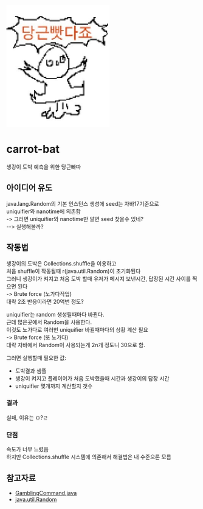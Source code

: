 ![img.png](img.png)
# carrot-bat
생강이 도박 예측을 위한 당근빠따

## 아이디어 유도
java.lang.Random의 기본 인스턴스 생성에 seed는 자바17기준으로  
uniquifier와 nanotime에 의존함  
-> 그러면 uniquifier와 nanotime만 알면 seed 찾을수 있네?  
--> 실행해볼까?

## 작동법
생강이의 도박은 Collections.shuffle을 이용하고  
처음 shuffle이 작동될때 r(java.util.Random)이 초기화된다  
그러니 생강이가 켜지고 처음 도박 할때 유저가 메시지 보낸시간, 답장된 시간 사이를 찍으면 된다  
-> Brute force (노가다작업)  
대략 2초 반응이라면 20억번 정도?  

uniquifier는 random 생성될때마다 바뀐다.  
근데 많은곳에서 Random을 사용한다.  
이것도 노가다로 여러번 uniquifier 바뀔때마다의 상황 계산 필요  
-> Brute force (또 노가다)  
대략 자바에서 Random이 사용되는게 2n개 정도니 30으로 함.  

그러면 실행할때 필요한 값:
- 도박결과 샘플
- 생강이 켜지고 플레이어가 처음 도박했을때 시간과 생강이의 답장 시간
- uniquifier 몇개까지 계산할지 갯수

### 결과
실패, 이유는 ㅁ?ㄹ

### 단점
속도가 너무 느렸음  
하지만 Collections.shuffle 시스템에 의존해서 해결법은 내 수준으론 모름  

## 참고자료
- [GamblingCommand.java](https://github.com/ssyuk/imgin.ger/blob/master/src/main/java/me/syuk/saenggang/commands/game/GamblingCommand.java)
- [java.util.Random](https://github.com/openjdk/jdk17/blob/4afbcaf55383ec2f5da53282a1547bac3d099e9d/src/java.base/share/classes/java/util/Random.java)